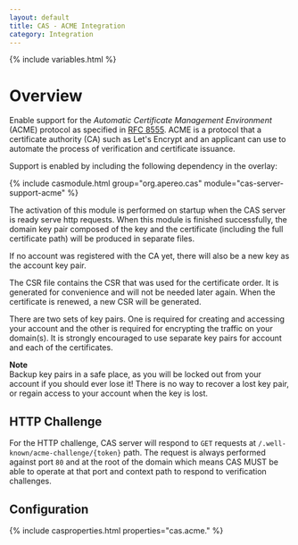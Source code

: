 ```yaml
---
layout: default
title: CAS - ACME Integration
category: Integration
---
```


{% include variables.html %}

# Overview

Enable support for the *Automatic Certificate Management Environment* (ACME) protocol 
as specified in [RFC 8555](https://tools.ietf.org/html/rfc8555). ACME is a protocol that a 
certificate authority (CA) such as Let's Encrypt and an applicant can use to automate the process 
of verification and certificate issuance.

Support is enabled by including the following dependency in the overlay:

{% include casmodule.html group="org.apereo.cas" module="cas-server-support-acme" %}

The activation of this module is performed on startup when the CAS server is ready serve http requests. 
When this module is finished successfully, the domain key pair composed of the key and 
the certificate (including the full certificate path) will be produced in separate files.

If no account was registered with the CA yet, there will also be a new key as the account key pair.

The CSR file contains the CSR that was used for the certificate order. It is generated for convenience 
and will not be needed later again. When the certificate is renewed, a new CSR will be generated.

There are two sets of key pairs. One is required for creating and accessing 
your account and the other is required for encrypting the traffic on your 
domain(s). It is strongly encouraged to use separate key pairs 
for account and each of the certificates.

<div class="alert alert-info">
<strong>Note</strong><br/>
Backup key pairs in a safe place, as you will be locked out from your account 
if you should ever lose it! There is no way to recover a lost key pair, 
or regain access to your account when the key is lost.
</div>

## HTTP Challenge

For the HTTP challenge, CAS server will respond to `GET` requests at
`/.well-known/acme-challenge/{token}` path. The request is
always performed against port `80` and at the root of the domain which 
means CAS MUST be able to operate at that port and context 
path to respond to verification challenges.

## Configuration

{% include casproperties.html properties="cas.acme." %}

